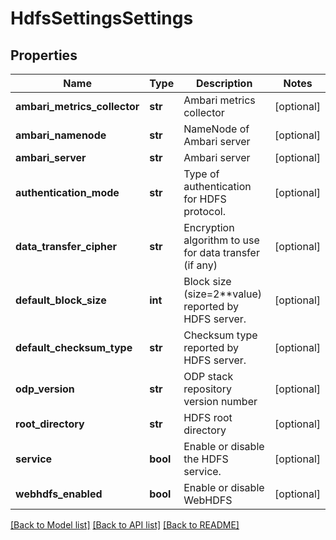 # HdfsSettingsSettings

## Properties
Name | Type | Description | Notes
------------ | ------------- | ------------- | -------------
**ambari_metrics_collector** | **str** | Ambari metrics collector | [optional] 
**ambari_namenode** | **str** | NameNode of Ambari server | [optional] 
**ambari_server** | **str** | Ambari server | [optional] 
**authentication_mode** | **str** | Type of authentication for HDFS protocol. | [optional] 
**data_transfer_cipher** | **str** | Encryption algorithm to use for data transfer (if any) | [optional] 
**default_block_size** | **int** | Block size (size&#x3D;2**value) reported by HDFS server. | [optional] 
**default_checksum_type** | **str** | Checksum type reported by HDFS server. | [optional] 
**odp_version** | **str** | ODP stack repository version number | [optional] 
**root_directory** | **str** | HDFS root directory | [optional] 
**service** | **bool** | Enable or disable the HDFS service. | [optional] 
**webhdfs_enabled** | **bool** | Enable or disable WebHDFS | [optional] 

[[Back to Model list]](../README.md#documentation-for-models) [[Back to API list]](../README.md#documentation-for-api-endpoints) [[Back to README]](../README.md)


